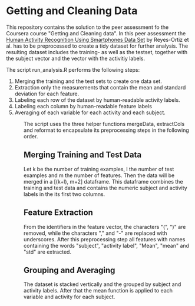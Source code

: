 <h1>Getting and Cleaning Data</h1>

This repository contains the solution to the peer assessment fo the Coursera course "Getting and Cleaning data". In this peer assessment the [Human Activity Recognition Using Smartphones Data Set](http://archive.ics.uci.edu/ml/datasets/Human+Activity+Recognition+Using+Smartphones "Human Activity Recognition Using Smartphones Data Set") by Reyes-Ortiz et al. has to be preprocessed to create a tidy dataset for further analysis. The resulting dataset includes the training- as well as the testset, together with the subject vector and the vector with the activitiy labels.

The script run_analysis.R performs the following steps:

<ol>
    <li>Merging the training and the test sets to create one data set.</li>
    <li>Extraction only the measurements that contain the mean and standard deviation for each feature.</li>
    <li>Labeling each row of the dataset by human-readable activity labels.</li>
    <li>Labeling each column by human-readable feature labels</li>
    <li>Averaging of each variable for each activity and each subject.</li>
<ol>

The script uses the three helper functions mergeData, extractCols and reformat to encapsulate its preprocessing steps in the following order.

<h2>Merging Training and Test Data</h2>
Let k be the number of training examples, l the number of test examples and m the number of features. Then the data will be merged in a [(k+l), m+2] dataframe. This dataframe combines the training and test data and contains the numeric subject and activity labels in the its first two columns.

<h2>Feature Extraction</h2>
From the identifiers in the feature vector, the characters "(", ")" are removed, while the characters "," and "-"  are replaced with underscores. After this preprocessing step all features with names containing the words "subject", "activity label", "Mean", "mean" and "std" are extracted.

<h2>Grouping and Averaging</h2>
The dataset is stacked vertically and the grouped by subject and activity labels. After that the mean function is applied to each variable and activity for each subject.

